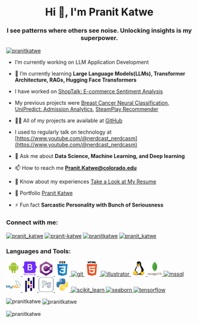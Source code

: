 <h1 align="center">Hi 👋, I'm Pranit Katwe</h1>
<h3 align="center">I see patterns where others see noise. Unlocking insights is my superpower.</h3>

<p align="left"> <a href="https://github.com/ryo-ma/github-profile-trophy"><img src="https://github-profile-trophy.vercel.app/?username=pranitkatwe" alt="pranitkatwe" /></a> </p>

- I’m currently working on LLM Application Development

- 🌱 I’m currently learning **Large Language Models(LLMs), Transformer Architecture, RAGs, Hugging Face Transformers**

- I have worked on [ShopTalk: E-commerce Sentiment Analysis](https://github.com/PranitKatwe/Sentiment-Analysis-of-Womens-E-Commence/blob/main/README.md)

- My previous projects were [Breast Cancer Neural Classification](https://github.com/PranitKatwe/Breast-Cancer-Neural-Classifier),
                            [UniPredict: Admission Analytics](https://github.com/PranitKatwe/UniPredict-Admission-Analytics),
                            [SteamPlay Recommender](https://github.com/PranitKatwe/ML-Project)
- 👨‍💻 All of my projects are available at [GitHub](https://github.com/PranitKatwe)

- I used to regularly talk on technology at [https://www.youtube.com/@nerdcast_nerdcasm](https://www.youtube.com/@nerdcast_nerdcasm)

- 💬 Ask me about **Data Science, Machine Learning, and Deep learning**

- 📫 How to reach me **Pranit.Katwe@colorado.edu**

- 📄 Know about my experiences [Take a Look at My Resume](https://drive.google.com/file/d/1pHaO_csoqRYeOvkDNgJ1UCurIFF4dYXF/view?usp=drive_link)

- 📝 Portfolio [Pranit Katwe](https://sites.google.com/view/pranit-katwe/home)

- ⚡ Fun fact **Sarcastic Personality with Bunch of Seriousness**

<h3 align="left">Connect with me:</h3>
<p align="left">
<a href="https://twitter.com/pranit_katwe" target="blank"><img align="center" src="https://raw.githubusercontent.com/rahuldkjain/github-profile-readme-generator/master/src/images/icons/Social/twitter.svg" alt="pranit_katwe" height="30" width="40" /></a>
<a href="https://linkedin.com/in/pranit-katwe" target="blank"><img align="center" src="https://raw.githubusercontent.com/rahuldkjain/github-profile-readme-generator/master/src/images/icons/Social/linked-in-alt.svg" alt="pranit-katwe" height="30" width="40" /></a>
<a href="https://kaggle.com/pranitkatwe" target="blank"><img align="center" src="https://raw.githubusercontent.com/rahuldkjain/github-profile-readme-generator/master/src/images/icons/Social/kaggle.svg" alt="pranitkatwe" height="30" width="40" /></a>
<a href="https://instagram.com/pranit_katwe" target="blank"><img align="center" src="https://raw.githubusercontent.com/rahuldkjain/github-profile-readme-generator/master/src/images/icons/Social/instagram.svg" alt="pranit_katwe" height="30" width="40" /></a>
</p>

<h3 align="left">Languages and Tools:</h3>
<p align="left"> <a href="https://developer.android.com" target="_blank" rel="noreferrer"> <img src="https://raw.githubusercontent.com/devicons/devicon/master/icons/android/android-original-wordmark.svg" alt="android" width="40" height="40"/> </a> <a href="https://getbootstrap.com" target="_blank" rel="noreferrer"> <img src="https://raw.githubusercontent.com/devicons/devicon/master/icons/bootstrap/bootstrap-plain-wordmark.svg" alt="bootstrap" width="40" height="40"/> </a> <a href="https://www.w3schools.com/cs/" target="_blank" rel="noreferrer"> <img src="https://raw.githubusercontent.com/devicons/devicon/master/icons/csharp/csharp-original.svg" alt="csharp" width="40" height="40"/> </a> <a href="https://www.w3schools.com/css/" target="_blank" rel="noreferrer"> <img src="https://raw.githubusercontent.com/devicons/devicon/master/icons/css3/css3-original-wordmark.svg" alt="css3" width="40" height="40"/> </a> <a href="https://git-scm.com/" target="_blank" rel="noreferrer"> <img src="https://www.vectorlogo.zone/logos/git-scm/git-scm-icon.svg" alt="git" width="40" height="40"/> </a> <a href="https://www.w3.org/html/" target="_blank" rel="noreferrer"> <img src="https://raw.githubusercontent.com/devicons/devicon/master/icons/html5/html5-original-wordmark.svg" alt="html5" width="40" height="40"/> </a> <a href="https://www.adobe.com/in/products/illustrator.html" target="_blank" rel="noreferrer"> <img src="https://www.vectorlogo.zone/logos/adobe_illustrator/adobe_illustrator-icon.svg" alt="illustrator" width="40" height="40"/> </a> <a href="https://www.linux.org/" target="_blank" rel="noreferrer"> <img src="https://raw.githubusercontent.com/devicons/devicon/master/icons/linux/linux-original.svg" alt="linux" width="40" height="40"/> </a> <a href="https://www.mongodb.com/" target="_blank" rel="noreferrer"> <img src="https://raw.githubusercontent.com/devicons/devicon/master/icons/mongodb/mongodb-original-wordmark.svg" alt="mongodb" width="40" height="40"/> </a> <a href="https://www.microsoft.com/en-us/sql-server" target="_blank" rel="noreferrer"> <img src="https://www.svgrepo.com/show/303229/microsoft-sql-server-logo.svg" alt="mssql" width="40" height="40"/> </a> <a href="https://www.mysql.com/" target="_blank" rel="noreferrer"> <img src="https://raw.githubusercontent.com/devicons/devicon/master/icons/mysql/mysql-original-wordmark.svg" alt="mysql" width="40" height="40"/> </a> <a href="https://pandas.pydata.org/" target="_blank" rel="noreferrer"> <img src="https://raw.githubusercontent.com/devicons/devicon/2ae2a900d2f041da66e950e4d48052658d850630/icons/pandas/pandas-original.svg" alt="pandas" width="40" height="40"/> </a> <a href="https://www.photoshop.com/en" target="_blank" rel="noreferrer"> <img src="https://raw.githubusercontent.com/devicons/devicon/master/icons/photoshop/photoshop-line.svg" alt="photoshop" width="40" height="40"/> </a> <a href="https://www.python.org" target="_blank" rel="noreferrer"> <img src="https://raw.githubusercontent.com/devicons/devicon/master/icons/python/python-original.svg" alt="python" width="40" height="40"/> </a> <a href="https://scikit-learn.org/" target="_blank" rel="noreferrer"> <img src="https://upload.wikimedia.org/wikipedia/commons/0/05/Scikit_learn_logo_small.svg" alt="scikit_learn" width="40" height="40"/> </a> <a href="https://seaborn.pydata.org/" target="_blank" rel="noreferrer"> <img src="https://seaborn.pydata.org/_images/logo-mark-lightbg.svg" alt="seaborn" width="40" height="40"/> </a> <a href="https://www.tensorflow.org" target="_blank" rel="noreferrer"> <img src="https://www.vectorlogo.zone/logos/tensorflow/tensorflow-icon.svg" alt="tensorflow" width="40" height="40"/> </a> </p>

<p><img align="left" src="https://github-readme-stats.vercel.app/api/top-langs?username=pranitkatwe&show_icons=true&locale=en&layout=compact" alt="pranitkatwe" /></p>

<p>&nbsp;<img align="center" src="https://github-readme-stats.vercel.app/api?username=pranitkatwe&show_icons=true&locale=en" alt="pranitkatwe" /></p>

<p><img align="center" src="https://github-readme-streak-stats.herokuapp.com/?user=pranitkatwe&" alt="pranitkatwe" /></p>
